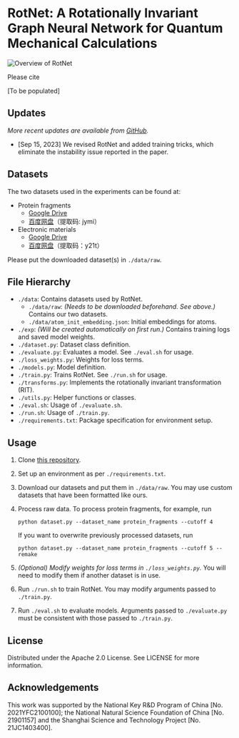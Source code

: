 # RotNet: A Rotationally Invariant Graph Neural Network for Quantum Mechanical Calculations

![Overview of RotNet](figs/rotnet.png)

Please cite

[To be populated]

## Updates

*More recent updates are available from [GitHub](https://github.com/LiamT01/RotNet).*

- [Sep 15, 2023] We revised RotNet and added training tricks, which eliminate the instability issue reported in the paper.

## Datasets

The two datasets used in the experiments can be found at:

- Protein fragments
  - [Google Drive](https://drive.google.com/file/d/1MVoUyM0aX8v3eR5Aahrsk8ySYQ2LrcYd/view?usp=share_link)
  - [百度网盘](https://pan.baidu.com/s/1um5MC3YpqOzfeBtYHlLdJA)（提取码: jymi）
- Electronic materials
  - [Google Drive](https://drive.google.com/file/d/1QD4JF-vOmTBODyUbH1Ko5tXOBLZM9g8l/view?usp=share_link)
  - [百度网盘](https://pan.baidu.com/s/1MdXEFCdq_0qaVuwviIddsw)（提取码：y21t）

Please put the downloaded dataset(s) in `./data/raw`.

## File Hierarchy

- `./data`: Contains datasets used by RotNet.
  - `./data/raw`: *(Needs to be downloaded beforehand. See above.)* Contains our two datasets.
  - `./data/atom_init_embedding.json`: Initial embeddings for atoms.
- `./exp`: *(Will be created automatically on first run.)* Contains training logs and saved model weights.
- `./dataset.py`: Dataset class definition.
- `./evaluate.py`: Evaluates a model. See `./eval.sh` for usage.
- `./loss_weights.py`: Weights for loss terms.
- `./models.py`: Model definition.
- `./train.py`: Trains RotNet. See `./run.sh` for usage.
- `./transforms.py`: Implements the rotationally invariant transformation (RIT).
- `./utils.py`: Helper functions or classes.
- `./eval.sh`: Usage of `./evaluate.sh`.
- `./run.sh`: Usage of `./train.py`.
- `./requirements.txt`: Package specification for environment setup.

## Usage

1. Clone [this repository](https://github.com/LiamT01/RotNet).
2. Set up an environment as per `./requirements.txt`.
3. Download our datasets and put them in `./data/raw`. You may use custom datasets that have been formatted like ours.
4. Process raw data. To process protein fragments, for example, run

   ```shell
   python dataset.py --dataset_name protein_fragments --cutoff 4
   ```

   If you want to overwrite previously processed datasets, run

   ```shell
   python dataset.py --dataset_name protein_fragments --cutoff 5 --remake
   ```

5. *(Optional) Modify weights for loss terms in `./loss_weights.py`.* You will need to modify them if another dataset is in use.
6. Run `./run.sh` to train RotNet. You may modify arguments passed to `./train.py`.
7. Run `./eval.sh` to evaluate models. Arguments passed to `./evaluate.py` must be consistent with those passed to `./train.py`.

## License

Distributed under the Apache 2.0 License. See LICENSE for more information.

## Acknowledgements

This work was supported by the National Key R&D Program of China [No. 2021YFC2100100]; the National Natural Science Foundation of China [No. 21901157] and the Shanghai Science and Technology Project [No. 21JC1403400].
